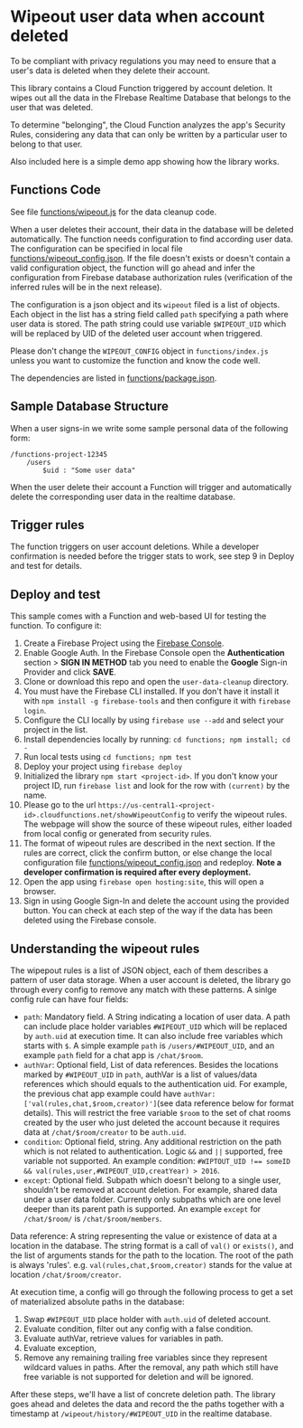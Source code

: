 # Wipeout user data when account deleted

To be compliant with privacy regulations you may need to ensure that a
user's data is deleted when they delete their account.

This library contains a Cloud Function triggered by account deletion.
It wipes out all the data in the FIrebase Realtime Database that
belongs to the user that was deleted.

To determine "belonging", the Cloud Function analyzes the app's
Security Rules, considering any data that can only be written by a
particular user to belong to that user.

Also included here is a simple demo app showing how the library works.


## Functions Code

See file [functions/wipeout.js](functions/wipeout.js) for the data cleanup code.

When a user deletes their account, their data in the database will be deleted
automatically. The function needs configuration to find according user data.
The configuration can be specified in local file
[functions/wipeout_config.json](functions/wipeout_conifg.json). If the file
doesn't exists or doesn't contain a valid configuration object, the function
will go ahead and infer the configuration from Firebase database authorization
rules (verification of the inferred rules will be in the next release).

The configuration is a json object and its `wipeout` filed is a list of objects.
Each object in the list has a string field called `path` specifying a path where
user data is stored. The path string could use variable `$WIPEOUT_UID` which
will be replaced by UID of the deleted user account when triggered.

Please don't change the `WIPEOUT_CONFIG` object in `functions/index.js` unless
you want to customize the function and know the code well.

The dependencies are listed in [functions/package.json](functions/package.json).


## Sample Database Structure

When a user signs-in we write some sample personal data of the following form:

```
/functions-project-12345
    /users
        $uid : "Some user data"
```

When the user delete their account a Function will trigger and automatically
delete the corresponding user data in the realtime database.

## Trigger rules

The function triggers on user account deletions. While a developer confirmation
is needed before the trigger stats to work, see step 9 in Deploy and test for
details.


## Deploy and test

This sample comes with a Function and web-based UI for testing the function.
To configure it:

 1. Create a Firebase Project using the
  [Firebase Console](https://console.firebase.google.com).
 1. Enable Google Auth. In the Firebase Console open the
  **Authentication** section > **SIGN IN METHOD** tab
  you need to enable the **Google** Sign-in Provider and click **SAVE**.
 1. Clone or download this repo and open the `user-data-cleanup` directory.
 1. You must have the Firebase CLI installed. If you don't have it install it
  with `npm install -g firebase-tools` and then configure it with
  `firebase login`.
 1. Configure the CLI locally by using `firebase use --add` and select 
 your project in the list.
 1. Install dependencies locally by running: `cd functions; npm install; cd -`
 1. Run local tests using `cd functions; npm test`
 1. Deploy your project using `firebase deploy`
 1. Initialized the library `npm start <project-id>`. If you don't know your
    project ID, run `firebase list` and look for the row with `(current)` by the
    name.
 1. Please go to the url
  `https://us-central1-<project-id>.cloudfunctions.net/showWipeoutConfig` to
  verify the wipeout rules. The webpage will show the source of these wipeout
  rules, either loaded from local config or generated from security rules.
1. The format of wipeout rules are described in the next section. If the rules
  are correct, click the confirm button, or else change the local configuration
  file [functions/wipeout_config.json](functions/wipeout_conifg.json) and
  redeploy. **Note a developer confirmation is required after every
  deployment.**
 1. Open the app using `firebase open hosting:site`, this will open a browser.
 1. Sign in using Google Sign-In and delete the account using
  the provided button. You can check at each step of the way if the data
  has been deleted using the Firebase console.
 
## Understanding the wipeout rules

The wipepout rules is a list of JSON object, each of them describes a pattern of
user data storage. When a user account is deleted, the library go through every
config to remove any match with these patterns. A sinlge config rule can have
four fields:
*   `path`: Mandatory field. A String indicating a location of user data. A path
    can include place holder variables `#WIPEOUT_UID` which will be replaced by
    `auth.uid` at execution time. It can also include free variables which
    starts with `$`. A simple example `path` is `/users/#WIPEOUT_UID`, and an
    example `path` field for a chat app is `/chat/$room`.
*   `authVar`: Optional field, List of data references. Besides the locations
    marked by `#WIPEOUT_UID` in `path`, authVar is a list of values/data
    references which should equals to the authentication uid. For example, the
    previous chat app example could have `authVar:
    ['val(rules,chat,$room,creator)']`(see data reference below for format
    details). This will restrict the free variable `$room` to the set of chat
    rooms created by the user who just deleted the account because it requires
    data at `/chat/$room/creator` to be `auth.uid`.
*   `condition`: Optional field, string. Any additional restriction on the path
    which is not related to authentication. Logic `&&` and `||` supported, free
    variable not supported. An example condition: `#WIPTOUT_UID !== someID &&
    val(rules,user,#WIPEOUT_UID,creatYear) > 2016`.
*   `except`: Optional field. Subpath which doesn't belong to a single user,
    shouldn't be removed at account deletion. For example, shared data under a
    user data folder. Currently only subpaths which are one level deeper than
    its parent path is supported. An example `except` for `/chat/$room/` is
    `/chat/$room/members`.

Data reference: A string representing the value or existence of data at a
location in the database. The string format is a call of `val()` or `exists()`,
and the list of arguments stands for the path to the location. The root of the
path is always 'rules'. e.g. `val(rules,chat,$room,creator)` stands for the
value at location `/chat/$room/creator`.

At execution time, a config will go through the following process to get a set
of materialized absolute paths in the database:
1.  Swap `#WIPEOUT_UID` place holder with `auth.uid` of deleted account.
1.  Evaluate condition, filter out any config with a false condition.
1.  Evaluate authVar, retrieve values for variables in path.
1.  Evaluate exception,
1.  Remove any remaining trailing free variables since they represent wildcard
    values in paths. After the removal, any path which still have free variable
    is not supported for deletion and will be ignored.

After these steps, we'll have a list of concrete deletion path. The library goes
ahead and deletes the data and record the the paths together with a timestamp at
`/wipeout/history/#WIPEOUT_UID` in the realtime database.
